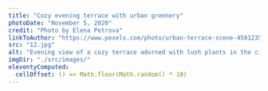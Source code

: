```yaml
---
title: "Cozy evening terrace with urban greenery"
photoDate: "November 5, 2020"
credit: "Photo by Elena Petrova"
linkToAuthor: "https://www.pexels.com/photo/urban-terrace-scene-4501235/"
src: "12.jpg"
alt: "Evening view of a cozy terrace adorned with lush plants in the city"
imgDir: "./src/images/"
eleventyComputed:
  cellOffset: () => Math.floor(Math.random() * 10)
---
```

